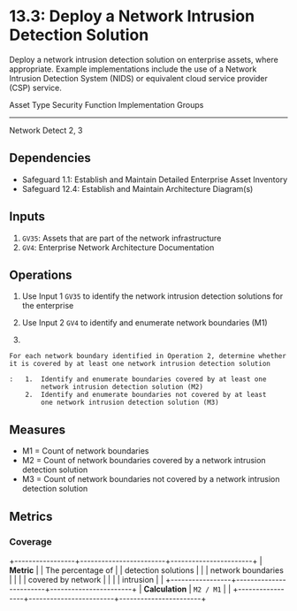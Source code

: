 # 13.3: Deploy a Network Intrusion Detection Solution

Deploy a network intrusion detection solution on enterprise assets,
where appropriate. Example implementations include the use of a Network
Intrusion Detection System (NIDS) or equivalent cloud service provider
(CSP) service.

  Asset Type   Security Function   Implementation Groups
  ------------ ------------------- -----------------------
  Network      Detect              2, 3

## Dependencies

-   Safeguard 1.1: Establish and Maintain Detailed Enterprise Asset
    Inventory
-   Safeguard 12.4: Establish and Maintain Architecture Diagram(s)

## Inputs

1.  `GV35`: Assets that are part of the network infrastructure
2.  `GV4`: Enterprise Network Architecture Documentation

## Operations

1.  Use Input 1 `GV35` to identify the network intrusion detection
    solutions for the enterprise

2.  Use Input 2 `GV4` to identify and enumerate network boundaries (M1)

3.  

    For each network boundary identified in Operation 2, determine whether it is covered by at least one network intrusion detection solution

    :   1.  Identify and enumerate boundaries covered by at least one
            network intrusion detection solution (M2)
        2.  Identify and enumerate boundaries not covered by at least
            one network intrusion detection solution (M3)

## Measures

-   M1 = Count of network boundaries
-   M2 = Count of network boundaries covered by a network intrusion
    detection solution
-   M3 = Count of network boundaries not covered by a network intrusion
    detection solution

## Metrics

### Coverage

+-----------------+------------------------+-----------------------+
| **Metric**      | | The percentage of    | | detection solutions |
|                 |   network boundaries   |                       |
|                 |   covered by network   |                       |
|                 |   intrusion            |                       |
+-----------------+------------------------+-----------------------+
| **Calculation** | `M2 / M1`              |                       |
+-----------------+------------------------+-----------------------+
